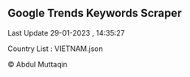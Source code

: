 

## Google Trends Keywords Scraper 
 
Last Update 29-01-2023 , 14:35:27

Country List :
VIETNAM.json



© Abdul Muttaqin 
